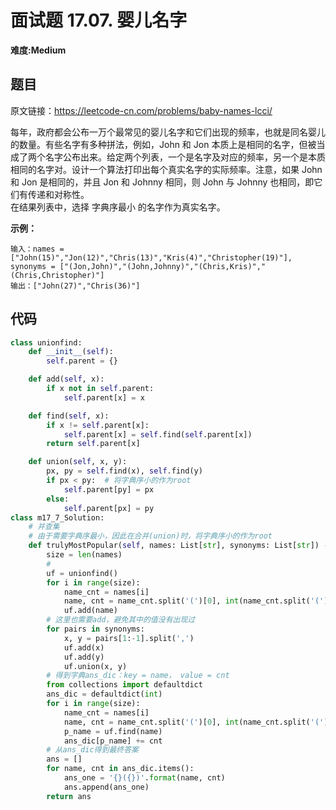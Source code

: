# 面试题 17.07. 婴儿名字
**难度:Medium**
## 题目
原文链接：https://leetcode-cn.com/problems/baby-names-lcci/

每年，政府都会公布一万个最常见的婴儿名字和它们出现的频率，也就是同名婴儿的数量。有些名字有多种拼法，例如，John 和 Jon 本质上是相同的名字，但被当成了两个名字公布出来。给定两个列表，一个是名字及对应的频率，另一个是本质相同的名字对。设计一个算法打印出每个真实名字的实际频率。注意，如果 John 和 Jon 是相同的，并且 Jon 和 Johnny 相同，则 John 与 Johnny 也相同，即它们有传递和对称性。  
在结果列表中，选择 字典序最小 的名字作为真实名字。

**示例：**
```
输入：names = ["John(15)","Jon(12)","Chris(13)","Kris(4)","Christopher(19)"], synonyms = ["(Jon,John)","(John,Johnny)","(Chris,Kris)","(Chris,Christopher)"]
输出：["John(27)","Chris(36)"]
```


## 代码
```python
class unionfind:
    def __init__(self):
        self.parent = {}

    def add(self, x):
        if x not in self.parent:
            self.parent[x] = x

    def find(self, x):
        if x != self.parent[x]:
            self.parent[x] = self.find(self.parent[x])
        return self.parent[x]

    def union(self, x, y):
        px, py = self.find(x), self.find(y)
        if px < py:  # 将字典序小的作为root
            self.parent[py] = px
        else:
            self.parent[px] = py
class m17_7_Solution:
    # 并查集
    # 由于需要字典序最小，因此在合并(union)时，将字典序小的作为root
    def trulyMostPopular(self, names: List[str], synonyms: List[str]) -> List[str]:
        size = len(names)
        # 
        uf = unionfind()
        for i in range(size):
            name_cnt = names[i]
            name, cnt = name_cnt.split('(')[0], int(name_cnt.split('(')[1].strip(')'))
            uf.add(name)
        # 这里也需要add，避免其中的值没有出现过
        for pairs in synonyms:
            x, y = pairs[1:-1].split(',')
            uf.add(x)
            uf.add(y)
            uf.union(x, y)
        # 得到字典ans_dic：key = name， value = cnt
        from collections import defaultdict
        ans_dic = defaultdict(int)
        for i in range(size):
            name_cnt = names[i]
            name, cnt = name_cnt.split('(')[0], int(name_cnt.split('(')[1].strip(')'))
            p_name = uf.find(name)
            ans_dic[p_name] += cnt
        # 从ans_dic得到最终答案
        ans = []
        for name, cnt in ans_dic.items():
            ans_one = '{}({})'.format(name, cnt)
            ans.append(ans_one)
        return ans
```
